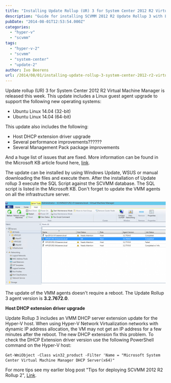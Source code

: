 ```yaml
---
title: "Installing Update Rollup (UR) 3 for System Center 2012 R2 Virtual Machine Manager"
description: "Guide for installing SCVMM 2012 R2 Update Rollup 3 with Linux support updates."
pubDate: "2014-08-01T12:53:54.000Z"
categories: 
  - "hyper-v"
  - "scvmm"
tags: 
  - "hyper-v-2"
  - "scvmm"
  - "system-center"
  - "update-2"
author: Ivo Beerens
url: /2014/08/01/installing-update-rollup-3-system-center-2012-r2-virtual-machine-manager/
---
```


Update rollup (UR) 3 for System Center 2012 R2 Virtual Machine Manager is released this week. This update includes a Linux guest agent upgrade to support the following new operating systems:
- Ubuntu Linux 14.04 (32-bit)
- Ubuntu Linux 14.04 (64-bit)

This update also includes the following:

- Host DHCP extension driver upgrade
- Several performance improvements??????
- Several Management Pack package improvements

And a huge list of issues that are fixed. More information can be found in the Microsoft KB article found here, [link](http://support.microsoft.com/kb/2965414).

The update can be installed by using Windows Update, WSUS or manual downloading the files and execute them. After the installation of Update rollup 3 execute the SQL Script against the SCVMM database. The SQL script is listed in the Microsoft KB. Don't forget to update the VMM agents on all the infrastructure server.

[![2014-08-01_14h21_25](images/2014-08-01_14h21_25-1024x530.png)](images/2014-08-01_14h21_25.png)

The update of the VMM agents doesn't require a reboot. The Update Rollup 3 agent version is **3.2.7672.0**.

**Host DHCP extension driver upgrade**

Update Rollup 3 includes an VMM DHCP server extension update for the Hyper-V host. When using Hyper-V Network Virtualization networks with dynamic IP address allocation, the VM may not get an IP address for a few minutes after the reboot. The new DHCP extension fix this problem. To check the DHCP Extension driver version use the following PowerShell command on the Hyper-V host:

```
Get-WmiObject -Class win32_product -Filter 'Name = "Microsoft System Center Virtual Machine Manager DHCP Server(x64)"
```

For more tips see my earlier blog post "Tips for deploying SCVMM 2012 R2 Rollup 2", [Link](https://www.ivobeerens.nl/2014/04/30/tips-for-deploying-scvmm-2012-r2-rollup-pack-2/).